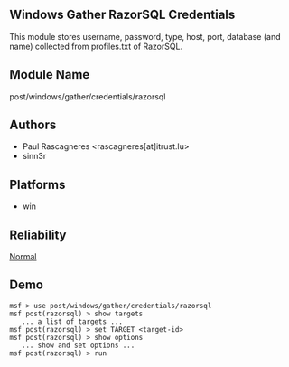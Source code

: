 ## Windows Gather RazorSQL Credentials

This module stores username, password, type, host, port, 
database (and name) collected from profiles.txt of RazorSQL.


## Module Name
post/windows/gather/credentials/razorsql

## Authors
* Paul Rascagneres <rascagneres[at]itrust.lu>
* sinn3r





## Platforms
* win

## Reliability
[Normal](https://github.com/rapid7/metasploit-framework/wiki/Exploit-Ranking)

## Demo

```
msf > use post/windows/gather/credentials/razorsql
msf post(razorsql) > show targets
   ... a list of targets ...
msf post(razorsql) > set TARGET <target-id>
msf post(razorsql) > show options
   ... show and set options ...
msf post(razorsql) > run
```
    
    